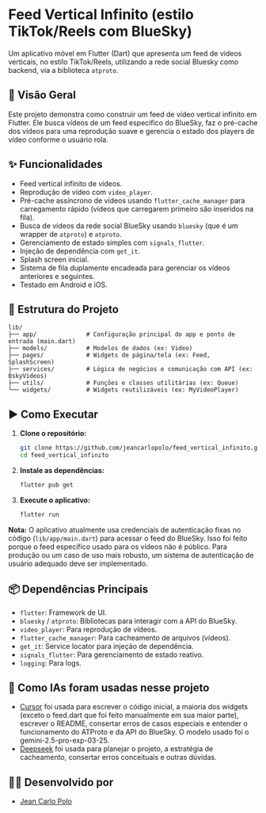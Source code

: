 # Feed Vertical Infinito (estilo TikTok/Reels com BlueSky)

Um aplicativo móvel em Flutter (Dart) que apresenta um feed de vídeos verticais, no estilo TikTok/Reels, utilizando a rede social Bluesky como backend, via a biblioteca `atproto`.

## 🤔 Visão Geral

Este projeto demonstra como construir um feed de vídeo vertical infinito em Flutter. Ele busca vídeos de um feed específico do BlueSky, faz o pré-cache dos vídeos para uma reprodução suave e gerencia o estado dos players de vídeo conforme o usuário rola.

## ✨ Funcionalidades

- Feed vertical infinito de vídeos.
- Reprodução de vídeo com `video_player`.
- Pré-cache assíncrono de vídeos usando `flutter_cache_manager` para carregamento rápido (vídeos que carregarem primeiro são inseridos na fila).
- Busca de vídeos da rede social BlueSky usando `bluesky` (que é um wrapper de `atproto`) e `atproto`.
- Gerenciamento de estado simples com `signals_flutter`.
- Injeção de dependência com `get_it`.
- Splash screen inicial.
- Sistema de fila duplamente encadeada para gerenciar os vídeos anteriores e seguintes.
- Testado em Android e iOS.

## 📁 Estrutura do Projeto

```
lib/
├── app/              # Configuração principal do app e ponto de entrada (main.dart)
├── models/           # Modelos de dados (ex: Video)
├── pages/            # Widgets de página/tela (ex: Feed, SplashScreen)
├── services/         # Lógica de negócios e comunicação com API (ex: BskyVideos)
├── utils/            # Funções e classes utilitárias (ex: Queue)
└── widgets/          # Widgets reutilizáveis (ex: MyVideoPlayer)
```

## ▶️ Como Executar

1.  **Clone o repositório:**
    ```bash
    git clone https://github.com/jeancarlopolo/feed_vertical_infinito.git
    cd feed_vertical_infinito
    ```
2.  **Instale as dependências:**
    ```bash
    flutter pub get
    ```
3.  **Execute o aplicativo:**
    ```bash
    flutter run
    ```

**Nota:** O aplicativo atualmente usa credenciais de autenticação fixas no código (`lib/app/main.dart`) para acessar o feed do BlueSky. Isso foi feito porque o feed específico usado para os vídeos não é público. Para produção ou um caso de uso mais robusto, um sistema de autenticação de usuário adequado deve ser implementado.

## 📦 Dependências Principais

- `flutter`: Framework de UI.
- `bluesky` / `atproto`: Bibliotecas para interagir com a API do BlueSky.
- `video_player`: Para reprodução de vídeos.
- `flutter_cache_manager`: Para cacheamento de arquivos (vídeos).
- `get_it`: Service locator para injeção de dependência.
- `signals_flutter`: Para gerenciamento de estado reativo.
- `logging`: Para logs.

## 🤖 Como IAs foram usadas nesse projeto

- [Cursor](https://www.cursor.com/) foi usada para escrever o código inicial, a maioria dos widgets (exceto o feed.dart que foi feito manualmente em sua maior parte), escrever o README, consertar erros de casos especiais e entender o funcionamento do ATProto e da API do BlueSky. O modelo usado foi o gemini-2.5-pro-exp-03-25.
- [Deepseek](https://chat.deepseek.com/) foi usada para planejar o projeto, a estratégia de cacheamento, consertar erros conceituais e outras dúvidas.

## 👨‍💻 Desenvolvido por

- [Jean Carlo Polo](https://github.com/jeancarlopolo)
